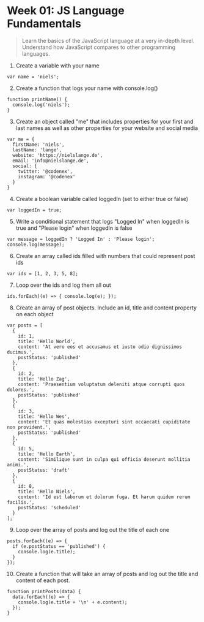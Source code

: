 # Week 01: JS Language Fundamentals

> Learn the basics of the JavaScript language at a very in-depth level.  Understand how JavaScript compares to other programming languages.

1. Create a variable with your name

```
var name = 'niels';
```

2. Create a function that logs your name with console.log()

```
function printName() {
  console.log('niels');
}
```

3. Create an object called "me" that includes properties for your first and last names as well as other properties for your website and social media

```
var me = {
  firstName: 'niels',
  lastName: 'lange',
  website: 'https://nielslange.de',
  email: 'info@nielslange.de',
  social: {
    twitter: '@codenex',
    instagram: '@codenex'
  }
}
```

4. Create a boolean variable called loggedIn (set to either true or false)

```
var loggedIn = true;
```

5. Write a conditional statement that logs "Logged In" when loggedIn is true and "Please login" when loggedIn is false

```
var message = loggedIn ? 'Logged In' : 'Please login';
console.log(message);
```

6. Create an array called ids filled with numbers that could represent post ids

```
var ids = [1, 2, 3, 5, 8];
```

7. Loop over the ids and log them all out

```
ids.forEach((e) => { console.log(e); });
```

8. Create an array of post objects. Include an id, title and content property on each object

```
var posts = [
  {
    id: 1,
    title: 'Hello World',
    content: 'At vero eos et accusamus et iusto odio dignissimos ducimus.',
    postStatus: 'published'
  },
  {
    id: 2,
    title: 'Hello Zag',
    content: 'Praesentium voluptatum deleniti atque corrupti quos dolores.',
    postStatus: 'published'
  },
  {
    id: 3,
    title: 'Hello Wes',
    content: 'Et quas molestias excepturi sint occaecati cupiditate non provident.',
    postStatus: 'published'
  },
  {
    id: 5,
    title: 'Hello Earth',
    content: 'Similique sunt in culpa qui officia deserunt mollitia animi.',
    postStatus: 'draft'
  },
  {
    id: 8,
    title: 'Hello Niels',
    content: 'Id est laborum et dolorum fuga. Et harum quidem rerum facilis.',
    postStatus: 'scheduled'
  }
];
```

9. Loop over the array of posts and log out the title of each one

```
posts.forEach((e) => {
  if (e.postStatus == 'published') {
    console.log(e.title);
  }
});
```

10. Create a function that will take an array of posts and log out the title and content of each post.

```
function printPosts(data) {
  data.forEach((e) => {
    console.log(e.title + '\n' + e.content);
  });
}
```

